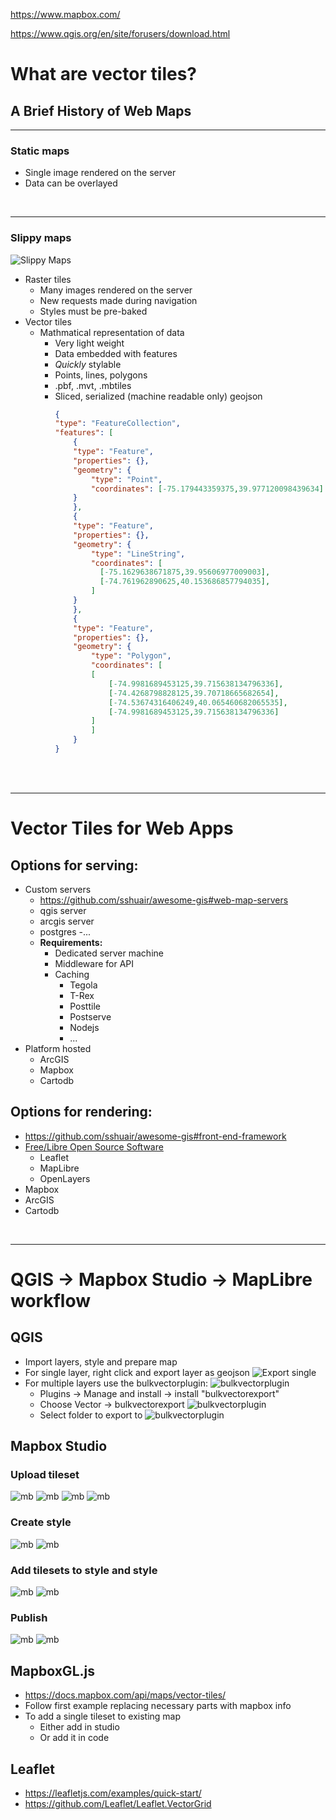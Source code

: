 https://www.mapbox.com/

https://www.qgis.org/en/site/forusers/download.html

# What are vector tiles?
## A Brief History of Web Maps
---
###  Static maps
  - Single image rendered on the server
  - Data can be overlayed

<br>

---

### Slippy maps
  ![Slippy Maps](/img/vector_tiles_pyramid_structure.png "Slippy maps")
  - Raster tiles
    - Many images rendered on the server
    - New requests made during navigation
    - Styles must be pre-baked
  - Vector tiles
    - Mathmatical representation of data
        - Very light weight
        - Data embedded with features        
        - *Quickly* stylable
      - Points, lines, polygons
      - .pbf, .mvt, .mbtiles
      - Sliced, serialized (machine readable only) geojson
          ```json
          {
          "type": "FeatureCollection",
          "features": [
              {
              "type": "Feature",
              "properties": {},
              "geometry": {
                  "type": "Point",
                  "coordinates": [-75.179443359375,39.977120098439634]
              }
              },
              {
              "type": "Feature",
              "properties": {},
              "geometry": {
                  "type": "LineString",
                  "coordinates": [
                    [-75.1629638671875,39.95606977009003],
                    [-74.761962890625,40.153686857794035],
                  ]
              }
              },
              {
              "type": "Feature",
              "properties": {},
              "geometry": {
                  "type": "Polygon",
                  "coordinates": [
                  [
                      [-74.9981689453125,39.715638134796336],
                      [-74.4268798828125,39.70718665682654],
                      [-74.53674316406249,40.065460682065535],
                      [-74.9981689453125,39.715638134796336]
                  ]
                  ]
              }
          }
          ```
<br>
<br>

---

# Vector Tiles for Web Apps

## Options for serving:
  - Custom servers
    - https://github.com/sshuair/awesome-gis#web-map-servers
    - qgis server
    - arcgis server
    - postgres
    -...
    - **Requirements:**
      - Dedicated server machine
      - Middleware for API
      - Caching
        - Tegola
        - T-Rex
        - Posttile
        - Postserve
        - Nodejs
        - ...
  - Platform hosted
    - ArcGIS
    - Mapbox
    - Cartodb
## Options for rendering:
  - https://github.com/sshuair/awesome-gis#front-end-framework
  - [Free/Libre Open Source Software](https://www.fsf.org/blogs/rms/20140407-geneva-tedx-talk-free-software-free-society/)
    - Leaflet
    - MapLibre
    - OpenLayers
  - Mapbox
  - ArcGIS
  - Cartodb

<br>

---

# QGIS -> Mapbox Studio -> MapLibre workflow

## QGIS
  - Import layers, style and prepare map
  - For single layer, right click and export layer as geojson
    ![Export single](/img/ExportSingle.png "Export single")
  - For multiple layers use the bulkvectorplugin:
    ![bulkvectorplugin](/img/bulkvectorplugin.png "bulkvectorplugin")
    - Plugins -> Manage and install -> install "bulkvectorexport"
    - Choose Vector -> bulkvectorexport
    ![bulkvectorplugin](/img/bulkvectorplugin-use.png "bulkvectorplugin")
    - Select folder to export to
    ![bulkvectorplugin](/img/bulkvectorplugin-geojson.png "bulkvectorplugin")
## Mapbox Studio
### Upload tileset
  ![mb](/img/mb-1.png "mb")
  ![mb](/img/mb-2.png "mb")
  ![mb](/img/mb-3.png "mb")
  ![mb](/img/mb-4.png "mb")
### Create style
  ![mb](/img/mb-5.png "mb")
  ![mb](/img/mb-6.png "mb")
### Add tilesets to style and style
  ![mb](/img/mb-7.png "mb")
  ![mb](/img/mb-8.png "mb")
### Publish
  ![mb](/img/mb-9.png "mb")
  ![mb](/img/mb-10.png "mb")
## MapboxGL.js
  - https://docs.mapbox.com/api/maps/vector-tiles/
  - Follow first example replacing necessary parts with mapbox info
  - To add a single tileset to existing map
    - Either add in studio
    - Or add it in code
## Leaflet
  - https://leafletjs.com/examples/quick-start/
  - https://github.com/Leaflet/Leaflet.VectorGrid